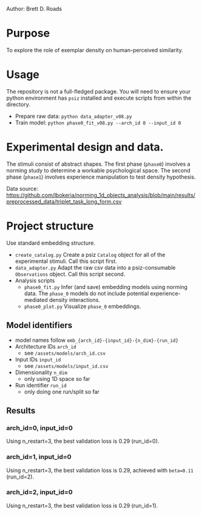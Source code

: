 Author: Brett D. Roads

# Purpose 

To explore the role of exemplar density on human-perceived similarity.

# Usage

The repository is not a full-fledged package. You will need to ensure your python environment has `psiz` installed and execute scripts from within the directory.

* Prepare raw data: `python data_adapter_v08.py`
* Train model: `python phase0_fit_v08.py --arch_id 0 --input_id 0`

# Experimental design and data.

The stimuli consist of abstract shapes.
The first phase (`phase0`) involves a norming study to determine a workable psychological space.
The second phase (`phase1`) involves experience manipulation to test density hypothesis.

Data source: https://github.com/lbokeria/norming_1d_objects_analysis/blob/main/results/preprocessed_data/triplet_task_long_form.csv

# Project structure

Use standard embedding structure.
* `create_catalog.py` Create a psiz `Catalog` object for all of the experimental stimuli. Call this script first.
* `data_adapter.py` Adapt the raw csv data into a psiz-consumable `Observations` object. Call this script second.
* Analysis scripts
    * `phase0_fit.py` Infer (and save) embedding models using norming data. The `phase_0` models do not include potential experience-mediated density interactions.
    * `phase0_plot.py` Visualize `phase_0` embeddings.

## Model identifiers
* model names follow `emb_{arch_id}-{input_id}-{n_dim}-{run_id}`
* Architecture IDs `arch_id`
    * see `/assets/models/arch_id.csv`
* Input IDs `input_id`
    * see `/assets/models/input_id.csv`
* Dimensionality `n_dim`
    * only using 1D space so far
* Run identifier `run_id`
    * only doing one run/split so far

## Results

### arch_id=0, input_id=0
Using n_restart=3, the best validation loss is 0.29 (run_id=0).

### arch_id=1, input_id=0
Using n_restart=3, the best validation loss is 0.29, achieved with `beta=0.11` (run_id=2).

### arch_id=2, input_id=0
Using n_restart=3, the best validation loss is 0.29 (run_id=1).